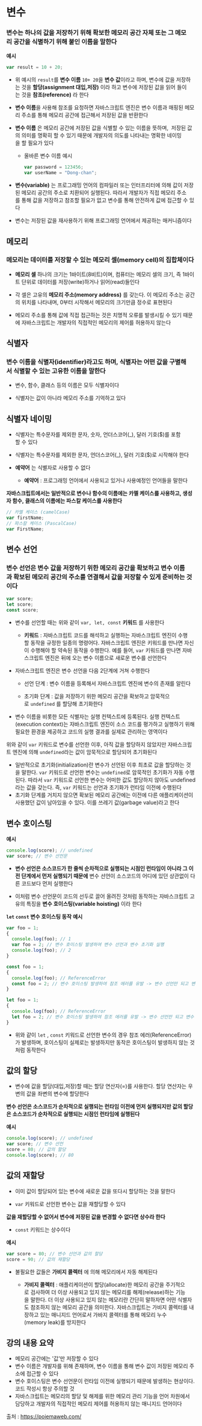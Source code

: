 # 변수

### 변수는 하나의 값을 저장하기 위해 확보한 메모리 공간 자체 또는 그 메모리 공간을 식별하기 위해 붙인 이름을 말한다

**예시**

```js
var result = 10 + 20;
```

- 위 예시의 `result`를 **변수 이름** `10+ 20`을 **변수 값**이라고 하며, 변수에 값을 저장하는 것을 **할당(assignment 대입,저장)** 이라 하고 변수에 저장된 값을 읽어 들이는 것을 **참조(reference)** 라 한다

- **변수 이름**을 사용해 참조를 요청하면 자바스크립트 엔진은 변수 이름과 매핑된 메모리 주소를 통해 메모리 공간에 접근해서 저장된 값을 반환한다

- **변수 이름** 은 메모리 공간에 저장된 값을 식별할 수 있는 이름을 뜻하며,
   저장된 값의 의미를 명확히 할 수 있기 때문에 개발자의 의도를 나타내는 명확한 네이밍을 할 필요가 있다

  - 올바른 변수 이름 예시

    ```js
    var password = 123456;
    var userName = "Dong-chan";
    ```

- **변수(variable)** 는 프로그래밍 언어의 컴파일러 또는 인터프리터에 의해 값이 저장된 메모리 공간의 주소로 치환되어 실행된다. 따라서 개발자가 직접 메모리 주소를 통해 값을 저장하고 참조할 필요가 없고 변수를 통해 안전하게 값에 접근할 수 있다
- 변수는 저장된 값을 재사용하기 위해 프로그래밍 언어에서 제공하는 매커니즘이다

## 메모리

### 메모리는 데이터를 저장할 수 있는 메모리 셀(memory cell)의 집합체이다

- **메모리 셀** 하나의 크기는 1바이트(8비트)이며, 컴퓨터는 메모리 셀의 크기, 즉 1바이트 단위로 데이터를 저장(write)하거나 읽어(read)들인다

- 각 셀은 고유의 **메모리 주소(memory address)** 를 갖는다. 이 메모리 주소는 공간의 위치를 나타내며, 0부터 시작해서 메모리의 크기만큼 정수로 표현된다

- 메모리 주소를 통해 값에 직접 접근하는 것은 치명적 오류를 발생시킬 수 있기 때문에 자바스크립트는 개발자의 직접적인 메모리의 제어를 허용하지 않는다

## 식별자

### 변수 이름을 식별자(identifier)라고도 하며, 식별자는 어떤 값을 구별해서 식별할 수 있는 고유한 이름을 말한다

- 변수, 함수, 클래스 등의 이름은 모두 식별자이다

- 식별자는 값이 아니라 메모리 주소를 기억하고 있다

## 식별자 네이밍

- 식별자는 특수문자를 제외한 문자, 숫자, 언더스코어(\_), 달러 기호(\$)를 포함할 수 있다

- 식별자는 특수문자를 제외한 문자, 언더스코어(\_), 달러 기호(\$)로 시작해야 한다

- **예약어** 는 식별자로 사용할 수 없다

  - **예약어** : 프로그래밍 언어에서 사용되고 있거나 사용예정인 언어들을 말한다

**자바스크립트에서는 일반적으로 변수나 함수의 이름에는 카멜 케이스를 사용하고, 생성자 함수, 클래스의 이름에는 파스칼 케이스를 사용한다**

```js
// 카멜 케이스 (camelCase)
var firstName;
// 파스칼 케이스 (PascalCase)
var FirstName;
```

## 변수 선언

### 변수 선언은 변수 값을 저장하기 위한 메모리 공간을 확보하고 변수 이름과 확보된 메모리 공간의 주소를 연결해서 값을 저장할 수 있게 준비하는 것이다

```js
var score;
let score;
const score;
```

- 변수를 선언할 때는 위와 같이 `var, let, const` **키워드** 를 사용한다

  - **키워드** : 자바스크립트 코드를 해석하고 실행하는 자바스크립트 엔진이 수행할 동작을 규정한 일종의 명령어다. 자바스크립트 엔진은 키워드를 만나면 자신이 수행해야 할 약속된 동작을 수행한다. 예를 들어, `var` 키워드를 만나면 자바스크립트 엔진은 뒤에 오는 변수 이름으로 새로운 변수를 선언한다

- 자바스크립트 엔진은 변수 선언을 다음 2단계에 거쳐 수행한다

  - 선언 단계 : 변수 이름을 등록해서 자바스크립트 엔진에 변수의 존재를 알린다

  - 초기화 단계 : 값을 저장하기 위한 메모리 공간을 확보하고 암묵적으로 `undefined` 를 할당해 초기화한다

- 변수 이름을 비롯한 모든 식별자는 실행 컨텍스트에 등록된다. 실행 컨텍스트(execution context)는 자바스크립트 엔진이 소스 코드를 평가하고 실행하기 위해 필요한 환경을 제공하고 코드의 실행 결과를 실제로 관리하는 영역이다

위와 같이 `var` 키워드로 변수를 선언한 이후, 아직 값을 할당하지 않았지만 자바스크립트 엔진에 의해 `undefined`라는 값이 암묵적으로 할당되어 초기화된다

- 일반적으로 초기화(initialization)란 변수가 선언된 이후 최초로 값을 할당하는 것을 말한다. `var` 키워드로 선언한 변수는 `undefined`로 암묵적인 초기화가 자동 수행된다. 따라서 `var` 키워드로 선언한 변수는 어떠한 값도 할당하지 않아도 undefined라는 값을 갖는다. 즉, `var` 키워드는 선언과 초기화가 런타임 이전에 수행된다
- 초기화 단계를 거치지 않으면 확보된 메모리 공간에는 이전에 다른 애플리케이션이 사용했던 값이 남아있을 수 있다. 이를 쓰레기 값(garbage value)라고 한다

## 변수 호이스팅

**예시**

```js
console.log(score); // undefined
var score; // 변수 선언문
```

- **변수 선언은 소스코드가 한 줄씩 순차적으로 실행되는 시점인 런타임이 아니라 그 이전 단계에서 먼저 실행되기 때문에** 변수 선언이 소스코드의 어디에 있던 상관없이 다른 코드보다 먼저 실행한다

- 이처럼 변수 선언문이 코드의 선두로 끌어 올려진 것처럼 동작하는 자바스크립트 고유의 특징을 **변수 호이스팅(variable hoisting)** 이라 한다

**`let` `const` 변수 호이스팅 동작 예시**

```js
var foo = 1;
{
  console.log(foo); // 1
  var foo = 2; // 변수 호이스팅 발생하여 변수 선언과 변수 초기화 실행
  console.log(foo); // 2
}

const foo = 1;
{
  console.log(foo); // ReferenceError
  const foo = 2; // 변수 호이스팅 발생하여 참조 에러를 유발 -> 변수 선언만 되고 변수 초기화는 실행되지 않았기 때문
}

let foo = 1;
{
  console.log(foo); // ReferenceError
  let foo = 2; // 변수 호이스팅 발생하여 참조 에러를 유발 -> 변수 선언만 되고 변수 초기화는 실행되지 않았기 때문
}
```

- 위와 같이 `let` , `const` 키워드로 선언한 변수의 경우 참조 에러(ReferenceError)가 발생하며, 호이스팅이 실제로는 발생하지만 동작은 호이스팅이 발생하지 않는 것처럼 동작한다

## 값의 할당

- 변수에 값을 할당(대입,저장)할 때는 할당 연산자(=)를 사용한다. 할당 연산자는 우변의 값을 좌변의 변수에 할당한다

**변수 선언은 소스코드가 순차적으로 실행되는 런타임 이전에 먼저 실행되지만 값의 할당은 소스코드가 순차적으로 실행되는 시점인 런타임에 실행된다**

**예시**

```js
console.log(score); // undefined
var score; // 변수 선언
score = 80; // 값의 할당
console.log(score); // 80
```

## 값의 재할당

- 이미 값이 할당되어 있는 변수에 새로운 값을 또다시 할당하는 것을 말한다

- `var` 키워드로 선언한 변수는 값을 재할당할 수 있다

**값을 재할당할 수 없어서 변수에 저장된 값을 변경할 수 없다면 상수라 한다**

- `const` 키워드는 상수이다

**예시**

```js
var score = 80; // 변수 선언과 값의 할당
score = 90; // 값의 재할당
```

- 불필요한 값들은 **가비지 콜렉터** 에 의해 메모리에서 자동 해제된다

  - **가비지 콜렉터** : 애플리케이션이 할당(allocate)한 메모리 공간을 주기적으로 검사하여 더 이상 사용되고 있지 않는 메모리를 해제(release)하는 기능을 말한다. 더 이상 사용되고 있지 않는 메모리란 간단히 말하자면 어떤 식별자도 참조하지 않는 메모리 공간을 의미한다. 자바스크립트는 가비지 콜렉터를 내장하고 있는 매니지드 언어로서 가바지 콜렉터를 통해 메모리 누수(memory leak)를 방지한다

## 강의 내용 요약

- 메모리 공간에는 '값'만 저장할 수 있다
- 변수 이름은 개발자를 위해 존재하며, 변수 이름을 통해 변수 값이 저장된 메모리 주소에 접근할 수 있다
- 변수 호이스팅은 변수 선언문이 런타임 이전에 실행되기 때문에 발생하는 현상이다. 코드 작성시 항상 주의할 것
- 자바스크립트는 메모리의 할당 및 해제를 위한 메모리 관리 기능을 언어 차원에서 담당하고 개발자의 직접적인 메모리 제어를 허용하지 않는 매니지드 언어이다

출처 : https://poiemaweb.com/
